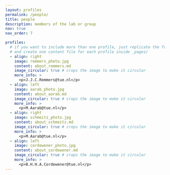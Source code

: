 ```yaml
---
layout: profiles
permalink: /people/
title: people
description: members of the lab or group
nav: true
nav_order: 7

profiles:
  # if you want to include more than one profile, just replicate the following block
  # and create one content file for each profile inside _pages/
  - align: right
    image: remmers_photo.jpg
    content: about_remmers.md
    image_circular: true # crops the image to make it circular
    more_info: >
      <p>J.J.C.Remmers@tue.nl</p>
  - align: left
    image: aarab_photo.jpg
    content: about_aarab.md
    image_circular: true # crops the image to make it circular
    more_info: >
      <p>M.Aarab@tue.nl</p>
  - align: right
    image: schmeitz_photo.jpg
    content: about_schmeitz.md
    image_circular: true # crops the image to make it circular
    more_info: >
      <p>M.Aarab@tue.nl</p>      
  - align: left
    image: cordewener_photo.jpg
    content: about_cordewener.md
    image_circular: true # crops the image to make it circular
    more_info: >
      <p>B.H.H.A.Cordewener@tue.nl</p>        
---
```

